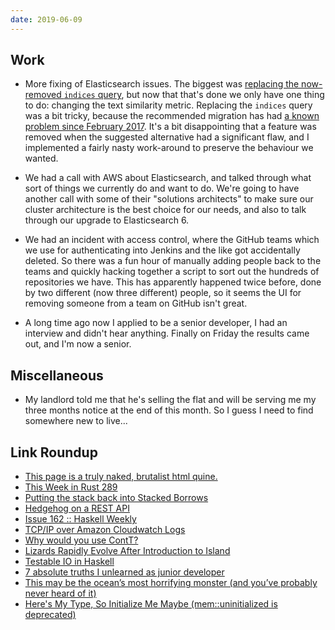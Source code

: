 ```yaml
---
date: 2019-06-09
---
```


## Work

- More fixing of Elasticsearch issues.  The biggest was [replacing the
  now-removed `indices` query][], but now that that's done we only
  have one thing to do: changing the text similarity metric.
  Replacing the `indices` query was a bit tricky, because the
  recommended migration has had [a known problem since February
  2017][].  It's a bit disappointing that a feature was removed when
  the suggested alternative had a significant flaw, and I implemented
  a fairly nasty work-around to preserve the behaviour we wanted.

- We had a call with AWS about Elasticsearch, and talked through what
  sort of things we currently do and want to do.  We're going to have
  another call with some of their "solutions architects" to make sure
  our cluster architecture is the best choice for our needs, and also
  to talk through our upgrade to Elasticsearch 6.

- We had an incident with access control, where the GitHub teams which
  we use for authenticating into Jenkins and the like got accidentally
  deleted.  So there was a fun hour of manually adding people back to
  the teams and quickly hacking together a script to sort out the
  hundreds of repositories we have.  This has apparently happened
  twice before, done by two different (now three different) people, so
  it seems the UI for removing someone from a team on GitHub isn't
  great.

- A long time ago now I applied to be a senior developer, I had an
  interview and didn't hear anything.  Finally on Friday the results
  came out, and I'm now a senior.

[replacing the now-removed `indices` query]: https://github.com/alphagov/search-api/pull/1568
[a known problem since February 2017]: https://github.com/elastic/elasticsearch/issues/23306

## Miscellaneous

- My landlord told me that he's selling the flat and will be serving
  me my three months notice at the end of this month.  So I guess I
  need to find somewhere new to live...

## Link Roundup

- [This page is a truly naked, brutalist html quine.](https://secretgeek.github.io/html_wysiwyg/html.html)
- [This Week in Rust 289](https://this-week-in-rust.org/blog/2019/06/04/this-week-in-rust-289/)
- [Putting the stack back into Stacked Borrows](https://www.ralfj.de/blog/2019/05/21/stacked-borrows-2.1.html)
- [Hedgehog on a REST API](http://magnus.therning.org/posts/2019-05-30-000-hedgehog-on-a-rest-api.html)
- [Issue 162 :: Haskell Weekly](https://haskellweekly.news/issues/162.html)
- [TCP/IP over Amazon Cloudwatch Logs](https://medium.com/clog/tcp-ip-over-amazon-cloudwatch-logs-c1cf08f2296c)
- [Why would you use ContT?](https://ro-che.info/articles/2019-06-07-why-use-contt)
- [Lizards Rapidly Evolve After Introduction to Island](https://www.nationalgeographic.com/animals/2008/04/lizard-evolution-island-darwin/)
- [Testable IO in Haskell](http://andyfriesen.com/2015/06/17/testable-io-in-haskell.html)
- [7 absolute truths I unlearned as junior developer](https://monicalent.com/blog/2019/06/03/absolute-truths-unlearned-as-junior-developer/)
- [This may be the ocean’s most horrifying monster (and you’ve probably never heard of it)](https://jellybiologist.com/2018/10/31/this-may-be-the-oceans-most-horrifying-monster-and-youve-probably-never-heard-of-it/)
- [Here's My Type, So Initialize Me Maybe (mem::uninitialized is deprecated)](https://gankro.github.io/blah/initialize-me-maybe/)
